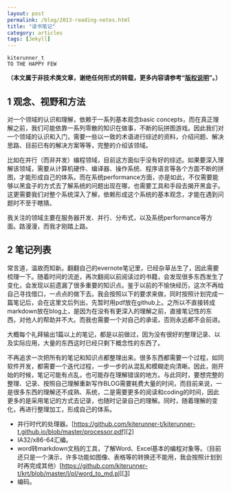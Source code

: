 ```yaml
---
layout: post
permalink: /blog/2013-reading-notes.html
title: "读书笔记"
category: articles
tags: [Jekyll]
---
```


    kiterunner_t
    TO THE HAPPY FEW
    
**（本文属于非技术类文章，谢绝任何形式的转载，更多内容请参考“[版权说明][1]”。）**

## 1 观念、视野和方法

对一个领域的认识和理解，依赖于一系列基本观念basic concepts，而在真正理解之前，我们可能依靠一系列零散的知识在做事，不断的玩拼图游戏。因此我们对一个领域的认识和入门，需要一些以一致的术语进行综述的资料，介绍问题、解决思路、目前已有的解决方案等等，完整的介绍该领域。

比如在并行（而非并发）编程领域，目前这方面似乎没有好的综述。如果要深入理解该领域，需要从计算机硬件、编译器、操作系统、程序语言等各个方面不断的拼图，才能形成自己的体系。而在系统performance方面，亦是如此，不仅需要能够以黑盒子的方式去了解系统的问题出现在哪，也需要工具和手段去揭开黑盒子。这更需要我们对整个系统深入了解，依赖形成这个系统的基本观念，才能在遇到问题时不至于瞎猜。

我关注的领域主要在服务器开发、并行、分布式，以及系统performance等方面。路漫漫，而我才刚踏上路。

## 2 笔记列表

常言道，温故而知新。翻翻自己的evernote笔记里，已经杂草丛生了，因此需要梳理一下。随着时间的流逝，再次翻阅以前阅读过的书籍，会发现很多东西发生了变化，会发现以前遗漏了很多重要的知识点。鉴于以前的不愉快经历，这次不再给自己寻找借口，一点点的做下去。我会按照以下的要求来做，同时按照计划完成一篇笔记后，会在这里文后列出，先暂时用pdf放在github上。之所以不直接转成markdown放在blog上，是因为在没有有更深入的理解之前，直接笔记性的东西，对他人的帮助并不大。而我也需要一个对自己的承诺，否则永远都不会前进。

大概每个礼拜输出1篇以上的笔记，都是以前做过，因为没有很好的整理记录、以及实际应用，大量的东西这时已经只剩下概念性的东西了。

不再追求一次把所有的笔记和知识点都整理出来。很多东西都需要一个过程，如同软件开发，都需要一个迭代过程，一步一步的从混乱和模糊走向清晰。因此，刚开始的时候，笔记可能有点乱，也可能存在理解错误的地方。与此同时，要想完整的整理、记录、按照自己理解重新写作BLOG需要耗费大量的时间，而目前来说，一是很多东西的理解还不成熟、系统，二是需要更多的阅读和coding的时间，因此更多的是采用笔记的方式去记录，也随时记录自己的理解。同时，随着理解的变化，再进行整理加工，形成自己的体系。


* 并行时代的处理器。[https://github.com/kiterunner-t/kiterunner-t.github.io/blob/master/processor.pdf][2] 
* IA32/x86-64汇编。
* word转markdown文档的工具，了解Word、Excel基本的编程对象等。（目前还只是一个演示，许多功能如图像、表格等的转换还不能用，我会按照计划到时再完成其他）[https://github.com/kiterunner-t/krt/blob/master/l/pl/word_to_md.pl][3]
* 编码。

[1]: http://kiterunner.com.cn/blog/copyright.html
[2]: https://github.com/kiterunner-t/kiterunner-t.github.io/blob/master/processor.pdf
[3]: https://github.com/kiterunner-t/krt/blob/master/l/pl/word_to_md.pl
